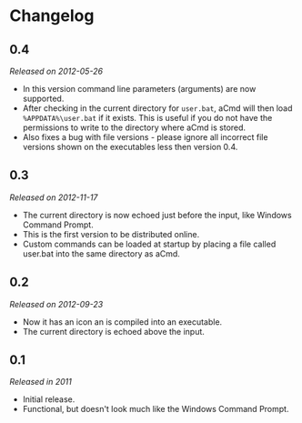 # Changelog

## 0.4
_Released on 2012-05-26_

* In this version command line parameters (arguments) are now supported.
* After checking in the current directory for `user.bat`, aCmd will then load `%APPDATA%\user.bat` if it exists. This is useful if you do not have the permissions to write to the directory where aCmd is stored.
* Also fixes a bug with file versions - please ignore all incorrect file versions shown on the executables less then version 0.4.

## 0.3
_Released on 2012-11-17_

* The current directory is now echoed just before the input, like Windows Command Prompt.
* This is the first version to be distributed online.
* Custom commands can be loaded at startup by placing a file called user.bat into the same directory as aCmd.

## 0.2
_Released on 2012-09-23_

* Now it has an icon an is compiled into an executable.
* The current directory is echoed above the input.

## 0.1
_Released in 2011_

* Initial release.
* Functional, but doesn't look much like the Windows Command Prompt.
